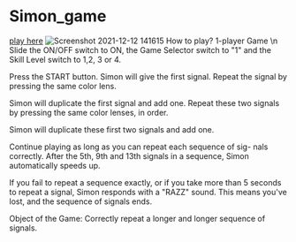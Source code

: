 # Simon_game
[play here](https://vandana3869.github.io/Simon_game/)
![Screenshot 2021-12-12 141615](https://user-images.githubusercontent.com/84574563/145706078-887c06ce-7f33-4044-9cf6-c395e9e282ee.png)
How to play?
1-player Game \n
Slide the ON/OFF switch to ON, the Game Selector switch to "1" and the Skill Level switch to 1,2, 3 or 4.

Press the START button. Simon will give the first signal. Repeat the signal by pressing the same color lens.

Simon will duplicate the first signal and add one. Repeat these two signals by pressing the same color lenses, in order.

Simon will duplicate these first two signals and add one.

Continue playing as long as you can repeat each sequence of sig- nals correctly. After the 5th, 9th and 13th signals in a sequence, Simon automatically speeds up.

If you fail to repeat a sequence exactly, or if you take more than 5 seconds to repeat a signal, Simon responds with a "RAZZ" sound. This means you've lost, and the sequence of signals ends.


Object of the Game: 
Correctly repeat a longer and longer sequence of signals.
